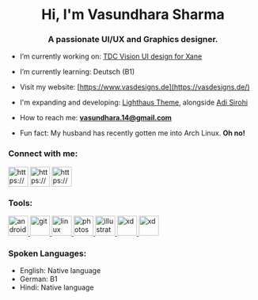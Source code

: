 <h1 align="center">Hi, I'm Vasundhara Sharma</h1>
<h3 align="center">A passionate UI/UX and Graphics designer.</h3>

- I’m currently working on: [TDC Vision UI design for Xane](https://xane.ai/)

- I’m currently learning: Deutsch (B1)

- Visit my website: [https://www.vasdesigns.de](https://vasdesigns.de/)

- I'm expanding and developing: [Lighthaus Theme](https://github.com/lighthaus-theme), alongside [Adi Sirohi](https://github.com/Brutuski)

- How to reach me: **vasundhara.14@gmail.com**

- Fun fact: My husband has recently gotten me into Arch Linux. **Oh no!**

<p align="left">
<h3 align="left">Connect with me:</h3>
<a href="https://www.instagram.com/vasundhasauras/" target="blank"><img align="center" src="https://raw.githubusercontent.com/detain/svg-logos/780f25886640cef088af994181646db2f6b1a3f8/svg/instagram-2-1.svg" alt="https://www.instagram.com/vasundhasauras/" height="40" width="40"/></a>
<a href="https://www.behance.net/vasundhsharma" target="blank"><img align="center" src="https://raw.githubusercontent.com/detain/svg-logos/780f25886640cef088af994181646db2f6b1a3f8/svg/behance-1.svg" alt="https://www.behance.net/vasundhsharma" height="40" width="40"/></a>
<a href="https://keybase.io/vas_sharma" target="blank"><img align="center" src="https://www.vectorlogo.zone/logos/keybase/keybase-icon.svg" alt="https://keybase.io/vas_sharma" height="40" width="40"/></a>
</p>

<h3 align="left">Tools:</h3>
<p align="left"> <a href="https://developer.android.com" target="_blank"> <img src="https://2.bp.blogspot.com/-tzm1twY_ENM/XlCRuI0ZkRI/AAAAAAAAOso/BmNOUANXWxwc5vwslNw3WpjrDlgs9PuwQCLcBGAsYHQ/s1600/pasted%2Bimage%2B0.png" alt="android" width="40" height="40"/> </a> <a href="https://git-scm.com/" target="_blank"> <img src="https://www.vectorlogo.zone/logos/git-scm/git-scm-icon.svg" alt="git" width="40" height="40"/> </a>  <a href="https://www.linux.org/" target="_blank"> <img src="https://devicons.github.io/devicon/devicon.git/icons/linux/linux-original.svg" alt="linux" width="40" height="40"/> </a> <a href="https://www.photoshop.com/en" target="_blank"> <img src="https://devicons.github.io/devicon/devicon.git/icons/photoshop/photoshop-plain.svg" alt="photoshop" width="40" height="40"/> </a> <a href="https://www.adobe.com/in/products/illustrator.html" target="_blank"> <img src="https://www.vectorlogo.zone/logos/adobe_illustrator/adobe_illustrator-icon.svg" alt="illustrator" width="40" height="40"/> </a> <a href="https://www.adobe.com/products/xd.html" target="_blank"> <img src="https://cdn.worldvectorlogo.com/logos/adobe-xd.svg" alt="xd" width="40" height="40"/> </a> <a href="https://www.adobe.com/in/products/indesign.html" target="_blank"> <img src="https://raw.githubusercontent.com/rdimascio/icons/932c4cf6c9e2031abeca1c164baa0f76785c16fe/icons/color/indesign.svg" alt="xd" width="40" height="40"/> </a></p>

<h3 align="left">Spoken Languages:</h3>

- English: Native language
- German: B1
- Hindi: Native language